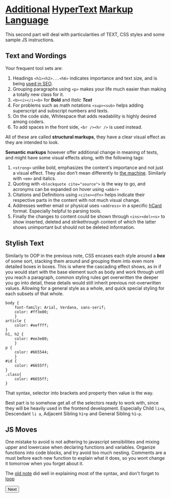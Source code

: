 # [Additional](https://dictionary.cambridge.org/dictionary/english/additional) [HyperText](https://www.w3.org/WhatIs.html) [Markup](https://techterms.com/definition/html) [Language](https://www.webopedia.com/TERM/P/programming_language.html)

This second part will deal with particularities of TEXT, CSS styles and some sample JS instructions. 

## Text and Wordings

Your frequent tool sets are: 
1. Headings `<h1><h2>...<h6>` indicates importance and text size, and is being [used in SEO](https://www.reliablesoft.net/h1-tag).
2. Grouping paragraphs using `<p>` makes your life much easier than making a totally new class for it.
3. `<b><i></i><b>` for **Bold** and *Italic* ***Text***
4. For problems such as math notations `<sup><sub>` helps adding superscript and subscript numbers and texts.
5. On the code side, Whitespace that adds readability is highly desired among coders.
6. To add spaces in the front side, `<br /><hr />` is used instead.

All of these are called **structural markups**, they have a clear visual effect as they are intended to look.

**Semantic markups** however offer additional change in meaning of texts, and might have some visual effects along, with the following tags:

1. `<strong>` unlike bold, emphasizes the content's importance and not just a visual effect. They also don't mean differently to [the machine](https://www.seobility.net/en/wiki/Strong_and_Bold_Tags). Similarly with `<em>` and italics.
2. Quoting with `<blockquote cite="source">` is the way to go, and acronyms can be expanded on hover using `<abbr>`
3. Citations and Definitions using `<cite><dfn>` helps indicate their respective parts in the content with not much visual change.
4. Addresses wether email or physical uses `<address>` in a specific [hCard](https://en.wikipedia.org/wiki/HCard) format. Especially helpful to parsing tools.
5. Finally the changes to content could be shown through `<ins><del><s>` to show inserted, deleted and strikethrough content of which the latter shows unimportant but should not be deleted information.

## Stylish Text

Similarly to OOP in the previous note, CSS encases each style around a ***box*** of some sort, stacking them around and grouping them into even more detailed boxes in boxes. 
This is where the cascading effect shows, as in if you would start with the base element such as body and work through until you reach a paragraph, common styling rules get overwritten the deeper you go into detail, these details would still inherit previous not-overwritten values. Allowing for a general style as a whole, and quick special styling for each subsets of that whole.

```
body {
    font-family: Arial, Verdana, sans-serif;
    color: #ff3e80;
    }
article {
    color: #eeffff;
}
h1, h2 {
    color: #ee3e80;
    }
p {
    color: #665544;
    }
#id {
    color: #6655ff;
}
.class{
    color: #6655ff;
}
```
That syntax, selector into brackets and property then value is the way.

Best part is to somehow get all of the selectors ready to work with, since they will be heavily used in the frontend development. Especially Child `li>a`, Descendant `li a`, Adjacent Sibling `h1+p` and General Sibling `h1~p`.

## JS Moves

One mistake to avoid is not adhering to javascript sensibilities and mixing upper and lowercase when declaring functions and variables. 
Organize functions into code blocks, and try avoid too much nesting. Comments are a must before each new function to explain what it does, so you wont change it tomorrow when you forget about it.

The [old note](https://abukhalil95.github.io/learning-journal/first_steps) did well in explaining most of the syntax, and don't forget to [loop](https://abukhalil95.github.io/learning-journal/foreverAgrind)

<button name="button" onclick="https://abukhalil95.github.io/reading-notes/class-03">Next</button>
